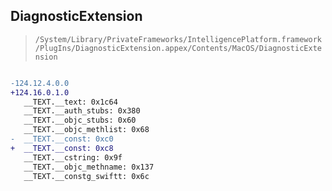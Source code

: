 ## DiagnosticExtension

> `/System/Library/PrivateFrameworks/IntelligencePlatform.framework/PlugIns/DiagnosticExtension.appex/Contents/MacOS/DiagnosticExtension`

```diff

-124.12.4.0.0
+124.16.0.1.0
   __TEXT.__text: 0x1c64
   __TEXT.__auth_stubs: 0x380
   __TEXT.__objc_stubs: 0x60
   __TEXT.__objc_methlist: 0x68
-  __TEXT.__const: 0xc0
+  __TEXT.__const: 0xc8
   __TEXT.__cstring: 0x9f
   __TEXT.__objc_methname: 0x137
   __TEXT.__constg_swiftt: 0x6c

```
